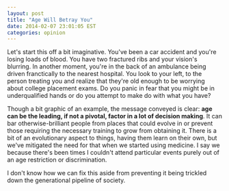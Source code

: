 ```yaml
---
layout: post
title: "Age Will Betray You"
date: 2014-02-07 23:01:05 EST
categories: opinion
---
```


Let's start this off a bit imaginative. You've been a car accident and you're
losing loads of blood. You have two fractured ribs and your vision's blurring.
In another moment, you're in the back of an ambulance being driven
franctically to the nearest hospital. You look to your left, to the person
treating you and realize that they're old enough to be worrying about college
placement exams. Do you panic in fear that you might be in underqualified
hands or do you attempt to make do with what you have?

Though a bit graphic of an example, the message conveyed is clear: **age can
be the leading, if not a pivotal, factor in a lot of decision making**. It can bar
otherwise-brilliant people from places that could evolve in or prevent those
requiring the necessary training to grow from obtaining it. There is a bit of
an evolutionary aspect to things, having them learn on their own, but we've
mitigated the need for that when we started using medicine. I say we because
there's been times I couldn't attend particular events purely out of an age
restriction or discrimination.

I don't know how we can fix this aside from preventing it being trickled down
the generational pipeline of society.
